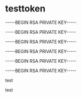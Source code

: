 # testtoken

-----BEGIN RSA PRIVATE KEY-----


-----BEGIN RSA PRIVATE KEY-----


-----BEGIN RSA PRIVATE KEY-----



-----BEGIN RSA PRIVATE KEY-----

-----BEGIN RSA PRIVATE KEY-----


-----BEGIN RSA PRIVATE KEY-----

test

test
